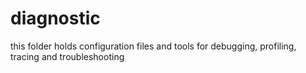 diagnostic
=====

this folder holds configuration files and tools for debugging, profiling, tracing and troubleshooting
